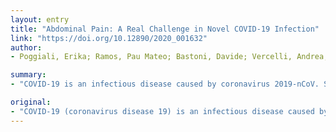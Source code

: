 ```yaml
---
layout: entry
title: "Abdominal Pain: A Real Challenge in Novel COVID-19 Infection"
link: "https://doi.org/10.12890/2020_001632"
author:
- Poggiali, Erika; Ramos, Pau Mateo; Bastoni, Davide; Vercelli, Andrea; Magnacavallo, Andrea

summary:
- "COVID-19 is an infectious disease caused by coronavirus 2019-nCoV. Since its detection in China at the end of 2019, the novel virus has rapidly spread throughout the world. The most common manifestation is flu-like symptoms. Mild infections usually improve within a few days. Gastrointestinal symptoms are less common but possible. We strongly believe that preventive measures and early diagnosis are crucial to interrupt virus spread and avoid local outbreaks."

original:
- "COVID-19 (coronavirus disease 19) is an infectious disease caused by coronavirus 2019-nCoV. Since its detection in China at the end of 2019, the novel coronavirus has rapidly spread throughout the world and has caused an international public health emergency. The most common manifestation is flu-like symptoms. Mild infections usually improve within a few days, but COVID-19 can cause severe pneumonia with acute respiratory distress syndrome and death. Gastrointestinal symptoms are less common but possible and more difficult to recognize as part of a COVID-19 syndrome. In line with the current opinion of the WHO, we strongly believe that preventive measures and early diagnosis of COVID-19 are crucial to interrupt virus spread and avoid local outbreaks. We report the cases of COVID-19 patients admitted to our Emergency Department who complained of gastrointestinal symptoms at admission. LEARNING POINTS: The novel COVID-19 infection is a severe public health problem which is causing an increasing number of deaths worldwide.Although uncommon, there may be a relationship between gastrointestinal symptoms and COVID-19, as reported in recent studies.Early detection and isolation of patients with COVID-19 infection is the only way to control and limit the global spread of this virus."
---
```


